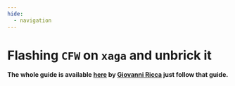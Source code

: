 ```yaml
---
hide:
  - navigation
---
```


# Flashing `CFW` on `xaga` and unbrick it

**The whole guide is available [here](https://guide.itsvixano.me/preloader_xaga/) by [Giovanni Ricca](https://github.com/ItsVixano) just follow that guide.**